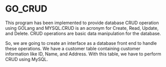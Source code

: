 # GO_CRUD
This program has been implemented to provide database CRUD operation using GOLang and MYSQL.CRUD is an acronym for Create, Read, Update, and Delete. CRUD operations are basic data manipulation for the database.

So, we are going to create an interface as a database front end to handle these operations. We have a customer table containing customer information like ID, Name, and Address. With this table, we have to perform CRUD using MySQL. 
